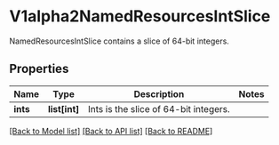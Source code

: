# V1alpha2NamedResourcesIntSlice

NamedResourcesIntSlice contains a slice of 64-bit integers.
## Properties
Name | Type | Description | Notes
------------ | ------------- | ------------- | -------------
**ints** | **list[int]** | Ints is the slice of 64-bit integers. | 

[[Back to Model list]](../README.md#documentation-for-models) [[Back to API list]](../README.md#documentation-for-api-endpoints) [[Back to README]](../README.md)


